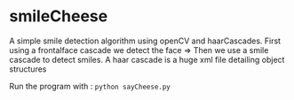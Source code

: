 # smileCheese
A simple smile detection algorithm using openCV and haarCascades.
First using a frontalface cascade we detect the face => Then we use a smile cascade to detect smiles.
A haar cascade is a huge xml file detailing object structures

Run the program with :
<code>python sayCheese.py</code>
